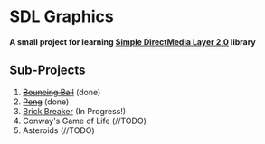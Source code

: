 SDL Graphics
============

#### A small project for learning [Simple DirectMedia Layer 2.0](https://www.libsdl.org/) library

Sub-Projects
------------

1. ~~[Bouncing Ball](https://github.com/bbergen/SDL_Graphics/tree/master/ball)~~ (done)
2. ~~[Pong](https://github.com/bbergen/SDL_Graphics/tree/master/pong)~~ (done)
3. [Brick Breaker](https://github.com/bbergen/SDL_Graphics/tree/master/breaker) (In Progress!)
4. Conway's Game of Life (//TODO)
5. Asteroids (//TODO)